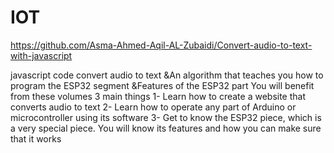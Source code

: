 # IOT

https://github.com/Asma-Ahmed-Aqil-AL-Zubaidi/Convert-audio-to-text-with-javascript


javascript code convert audio to text &amp;An algorithm that teaches you how to program the ESP32 segment &amp;Features of the ESP32 part
You will benefit from these volumes 3 main things
1- Learn how to create a website that converts audio to text
2- Learn how to operate any part of Arduino or microcontroller using its software
3- Get to know the ESP32 piece, which is a very special piece. You will know its features and how you can make sure that it works
